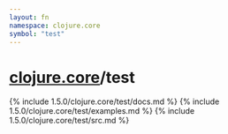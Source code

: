 ```yaml
---
layout: fn
namespace: clojure.core
symbol: "test"
---
```


# [clojure.core](../)/test

{% include 1.5.0/clojure.core/test/docs.md %}
{% include 1.5.0/clojure.core/test/examples.md %}
{% include 1.5.0/clojure.core/test/src.md %}

